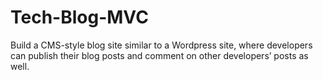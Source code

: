 # Tech-Blog-MVC
Build a CMS-style blog site similar to a Wordpress site, where developers can publish their blog posts and comment on other developers’ posts as well. 
